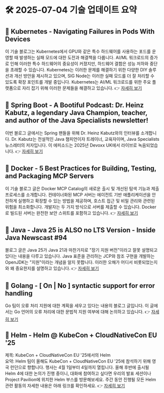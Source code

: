 # 🛠️ 2025-07-04 기술 업데이트 요약

## 🔹 Kubernetes - Navigating Failures in Pods With Devices
이 기술 블로그는 Kubernetes에서 GPU와 같은 특수 하드웨어를 사용하는 포드를 운영할 때 발생하는 실패 모드에 대한 도전과 해결책을 다룹니다. AI/ML 워크로드의 증가로 인해 이러한 특수 하드웨어의 중요성이 커졌지만, 하드웨어 결함은 성능 저하와 중단을 초래할 수 있습니다. Kubernetes는 이러한 문제를 해결하기 위한 다양한 DIY 솔루션과 개선 방안을 제시하고 있으며, SIG Node는 이러한 실패 모드를 더 잘 처리할 수 있도록 확장 포인트를 개발 중입니다. Kubernetes는 AI/ML 워크로드를 위한 주요 플랫폼으로 자리 잡기 위해 이러한 문제들을 해결하고 있습니다.
👉 [자세히 보기](https://kubernetes.io/blog/2025/07/03/navigating-failures-in-pods-with-devices/)

## 🔹 Spring Boot - A Bootiful Podcast: Dr. Heinz Kabutz, a legendary Java Champion, teacher, and author of the Java Specialists newsletter!
이번 블로그 글에서는 Spring 팬들을 위해 Dr. Heinz Kabutz와의 인터뷰를 소개합니다. Dr. Kabutz는 전설적인 Java 챔피언이자 트레이너, 교육자이며, Java Specialists 뉴스레터의 저자입니다. 이 에피소드는 2025년 Devoxx UK에서 라이브로 녹음되었습니다.
👉 [자세히 보기](https://spring.io/blog/2025/07/03/a-bootiful-podcast-dr-heinz-kabutz)

## 🔹 Docker - 5 Best Practices for Building, Testing, and Packaging MCP Servers
이 기술 블로그 글은 Docker MCP Catalog의 새로운 출시 및 개선된 탐색 기능과 제출 프로세스를 소개합니다. 컨테이너화된 MCP 서버는 에이전트 기반 애플리케이션을 안전하게 실행하고 확장할 수 있는 방법을 제공하며, 호스트 접근 및 비밀 관리와 관련된 위험을 최소화합니다. 개발자는 두 가지 방식으로 서버를 제출할 수 있습니다. Docker로 빌드된 서버는 완전한 보안 스위트를 포함하고 있습니다.
👉 [자세히 보기](https://www.docker.com/blog/mcp-server-best-practices/)

## 🔹 Java - Java 25 is ALSO no LTS Version - Inside Java Newscast #94
블로그 글은 Java 25가 Java 21과 마찬가지로 "장기 지원 버전"이라고 잘못 설명되고 있다는 내용을 다루고 있습니다. Java 표준을 관리하는 JCP와 참조 구현을 개발하는 OpenJDK는 "지원"이라는 개념을 알지 못합니다. 이러한 오해가 어디서 비롯되었는지와 왜 중요한지를 설명하고 있습니다.
👉 [자세히 보기](https://inside.java/2025/07/03/newscast-94/)

## 🔹 Golang - [ On | No ] syntactic support for error handling
Go 팀이 오류 처리 지원에 대한 계획을 세우고 있다는 내용의 블로그 글입니다. 이 글에서는 Go 언어의 오류 처리에 대한 문법적 지원 여부에 대해 논의하고 있습니다.
👉 [자세히 보기](https://go.dev/blog/error-syntax)

## 🔹 Helm - Helm @ KubeCon + CloudNativeCon EU '25
제목: KubeCon + CloudNativeCon EU '25에서의 Helm  
요약: Helm 팀이 올해도 KubeCon + CloudNativeCon EU '25에 참석하기 위해 영국 런던으로 향합니다. 행사는 4월 1일부터 4일까지 열립니다. 올해 후반에 출시될 Helm 4에 대한 논의가 진행 중이니, 대화에 참여하고 싶다면 우리의 발표 세션이나 Project Pavilion에 위치한 Helm 부스를 방문해보세요. 주간 동안 진행될 모든 Helm 관련 활동의 자세한 내용은 아래 링크를 확인하세요.
👉 [자세히 보기](https://helm.sh/blog/helm-at-kubecon-eu-25/)

